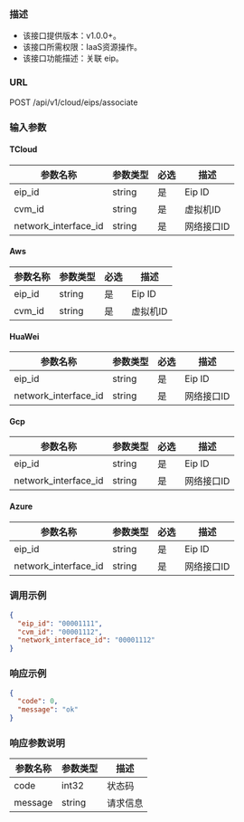 ### 描述

- 该接口提供版本：v1.0.0+。
- 该接口所需权限：IaaS资源操作。
- 该接口功能描述：关联 eip。

### URL

POST /api/v1/cloud/eips/associate

### 输入参数

#### TCloud
| 参数名称                 | 参数类型      | 必选  | 描述      |
|----------------------|-----------|-----|---------|
| eip_id               | string    | 是   | Eip ID  |
| cvm_id               | string    | 是   | 虚拟机ID   |
| network_interface_id | string    | 是   | 网络接口ID  |

#### Aws
| 参数名称                 | 参数类型      | 必选  | 描述      |
|----------------------|-----------|-----|---------|
| eip_id               | string    | 是   | Eip ID  |
| cvm_id               | string    | 是   | 虚拟机ID   |

#### HuaWei
| 参数名称                 | 参数类型      | 必选  | 描述      |
|----------------------|-----------|-----|---------|
| eip_id               | string    | 是   | Eip ID  |
| network_interface_id | string    | 是   | 网络接口ID  |

#### Gcp
| 参数名称                 | 参数类型      | 必选  | 描述      |
|----------------------|-----------|-----|---------|
| eip_id               | string    | 是   | Eip ID  |
| network_interface_id | string    | 是   | 网络接口ID  |

#### Azure
| 参数名称                 | 参数类型      | 必选  | 描述      |
|----------------------|-----------|-----|---------|
| eip_id               | string    | 是   | Eip ID  |
| network_interface_id | string    | 是   | 网络接口ID  |

### 调用示例

```json
{
  "eip_id": "00001111",
  "cvm_id": "00001112",
  "network_interface_id": "00001112"
}
```

### 响应示例

```json
{
  "code": 0,
  "message": "ok"
}
```

### 响应参数说明

| 参数名称    | 参数类型   | 描述   |
|---------|--------|------|
| code    | int32  | 状态码  |
| message | string | 请求信息 |
